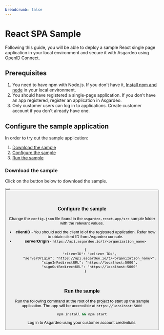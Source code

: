 ```yaml
---
breadcrumb: false
---
```


# React SPA Sample

Following this guide, you will be able to deploy a sample React single page application in your local environment and secure it with Asgardeo using OpenID Connect.

## Prerequisites
1. You need to have npm with Node.js. If you don't have it, [Install npm and node](https://www.npmjs.com/get-npm) in your local environment.
2. You should have registered a single-page application. If you don't have an app registered, <a :href="$withBase('/guides/applications/spa/register-single-page-app/')">register an application</a> in Asgardeo.
3. Only <a :href="$withBase('/guides/users/manage-customers/')">customer</a> users can log in to applications. <a :href="$withBase('/guides/users/manage-customers/#onboard-customer-user')">Create customer account</a> if you don't already have one.

## Configure the sample application
In order to try out the sample application:
1. [Download the sample](#download-the-sample)
2. [Configure the sample](#configure-the-sample)
3. [Run the sample](#run-the-sample)

### Download the sample

Click on the button below to download the sample.

<Button 
    buttonType='grey-outlined-icon'
    displayType='inline-button'
    buttonText='Download Sample'
    startIconPath='images/technologies/react-logo.svg'
    endIconPath='icons/downloadIcon.svg'
    externalLink='https://github.com/asgardeo/asgardeo-auth-react-sdk/releases/latest/download/asgardeo-react-app.zip'
    v-bind:openInNewTab='true'
/>
<Button 
    buttonType='grey-outlined-icon'
    displayType='inline-button'
    buttonText='View source'
    endIconPath='images/technologies/github-logo.svg'
    externalLink='https://github.com/asgardeo/asgardeo-auth-react-sdk/tree/main/samples/asgardeo-react-app'
    v-bind:openInNewTab='true'
/>

<br>

### Configure the sample

Change the `config.json` file found in the `asgardeo-react-app/src` sample folder with the relevant values.
 - **clientID** - You should add the client id of the registered application. Refer <a :href="$withBase('/guides/applications/oidc/discover-oidc-configs/#obtain-client-id')">how to obtain client ID</a> from Asgardeo console.
 - **serverOrigin** - `https://api.asgardeo.io/t/<organization_name>`
    ``` json{2,3}
    {
        "clientID": "<client ID>",
        "serverOrigin": "https://api.asgardeo.io/t/<organization_name>",
        "signInRedirectURL": "https://localhost:5000",
        "signOutRedirectURL": "https://localhost:5000"
    }
    ```

<br>

### Run the sample

Run the following command at the root of the project to start up the sample application. The app will be accessible at `https://localhost:5000` 

```bash
npm install && npm start
```
Log in to Asgardeo using your <a :href="$withBase('/guides/users/manage-customers/')">customer</a> account credentials.

